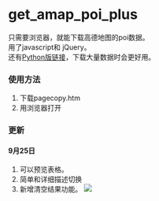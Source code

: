 # get_amap_poi_plus
只需要浏览器，就能下载高德地图的poi数据。<br>
用了javascript和 jQuery。<br>
还有<a href="https://github.com/rtyfghvbnlndl/get_amap_POI_data">Python版链接</a>，下载大量数据时会更好用。

### 使用方法 
1. 下载pagecopy.htm
2. 用浏览器打开
### 更新
#### 9月25日
1. 可以预览表格。
2. 简单和详细描述切换
3. 新增清空结果功能。
<img src="https://github.com/rtyfghvbnlndl/get_amap_poi_plus/blob/main/%E6%9C%AA%E6%A0%87%E9%A2%98-1.png"></img>
